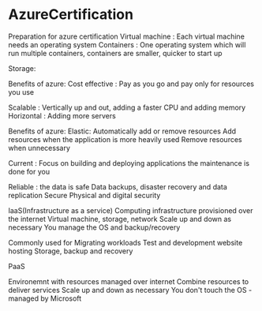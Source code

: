 # AzureCertification

Preparation for azure certification
Virtual machine : Each virtual machine needs an operating system
Containers : One operating system which will run multiple containers, containers are smaller, quicker to start up

Storage:

Benefits of azure:
Cost effective : Pay as you go and pay only for resources you use

Scalable : Vertically up and out, adding a faster CPU and adding memory
Horizontal : Adding more servers

Benefits of azure:
Elastic:
Automatically add or remove resources
Add resources when the application is more heavily used
Remove resources when unnecessary

Current : Focus on building and deploying applications the maintenance is done for you

Reliable : the data is safe
Data backups, disaster recovery and data replication
Secure
Physical and digital security

IaaS(Infrastructure as a service)
Computing infrastructure provisioned over the internet
Virtual machine, storage, network
Scale up and down as necessary
You manage the OS and backup/recovery

Commonly used for
Migrating workloads
Test and development
website hosting
Storage, backup and recovery

PaaS

Environemnt with resources managed over internet
Combine resources to deliver services
Scale up and down as necessary
You don't touch the OS - managed by Microsoft
